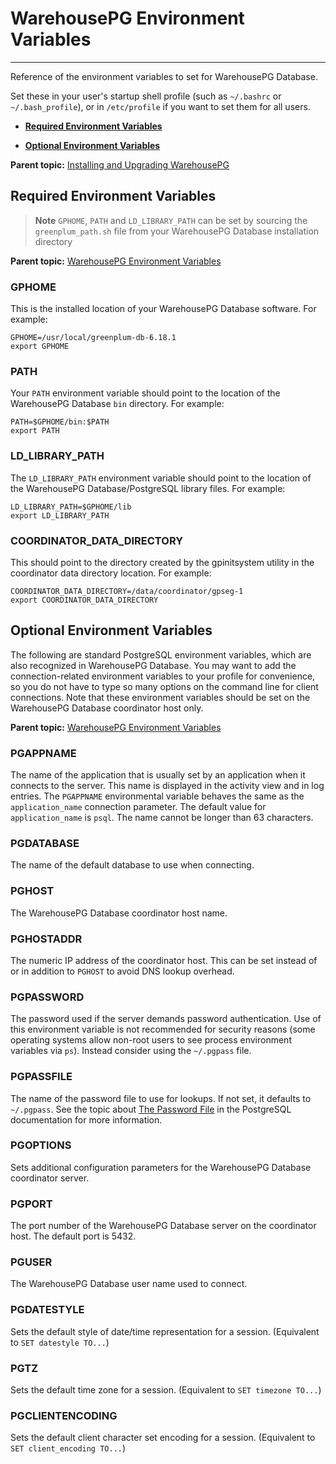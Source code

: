 # WarehousePG Environment Variables
---

Reference of the environment variables to set for WarehousePG Database.

Set these in your user's startup shell profile \(such as `~/.bashrc` or `~/.bash_profile`\), or in `/etc/profile` if you want to set them for all users.

-   **[Required Environment Variables](env_var.html)**  

-   **[Optional Environment Variables](env_var.html)**  


**Parent topic:** [Installing and Upgrading WarehousePG](install_guide/)

## <a id="topic2"></a>Required Environment Variables

> **Note** `GPHOME`, `PATH` and `LD_LIBRARY_PATH` can be set by sourcing the `greenplum_path.sh` file from your WarehousePG Database installation directory

**Parent topic:** [WarehousePG Environment Variables](env_var.html)

### <a id="topic3"></a>GPHOME

This is the installed location of your WarehousePG Database software. For example:

```
GPHOME=/usr/local/greenplum-db-6.18.1
export GPHOME
```

### <a id="topic4"></a>PATH

Your `PATH` environment variable should point to the location of the WarehousePG Database `bin` directory. For example:

```
PATH=$GPHOME/bin:$PATH
export PATH
```

### <a id="topic5"></a>LD\_LIBRARY\_PATH

The `LD_LIBRARY_PATH` environment variable should point to the location of the WarehousePG Database/PostgreSQL library files. For example:

```
LD_LIBRARY_PATH=$GPHOME/lib
export LD_LIBRARY_PATH
```

### <a id="topic6"></a>COORDINATOR\_DATA\_DIRECTORY

This should point to the directory created by the gpinitsystem utility in the coordinator data directory location. For example:

```
COORDINATOR_DATA_DIRECTORY=/data/coordinator/gpseg-1
export COORDINATOR_DATA_DIRECTORY
```

## <a id="topic7"></a>Optional Environment Variables

The following are standard PostgreSQL environment variables, which are also recognized in WarehousePG Database. You may want to add the connection-related environment variables to your profile for convenience, so you do not have to type so many options on the command line for client connections. Note that these environment variables should be set on the WarehousePG Database coordinator host only.

**Parent topic:** [WarehousePG Environment Variables](env_var.html)

### <a id="topic8"></a>PGAPPNAME

The name of the application that is usually set by an application when it connects to the server. This name is displayed in the activity view and in log entries. The `PGAPPNAME` environmental variable behaves the same as the `application_name` connection parameter. The default value for `application_name` is `psql`. The name cannot be longer than 63 characters.

### <a id="topic9"></a>PGDATABASE

The name of the default database to use when connecting.

### <a id="topic10"></a>PGHOST

The WarehousePG Database coordinator host name.

### <a id="topic11"></a>PGHOSTADDR

The numeric IP address of the coordinator host. This can be set instead of or in addition to `PGHOST` to avoid DNS lookup overhead.

### <a id="topic12"></a>PGPASSWORD

The password used if the server demands password authentication. Use of this environment variable is not recommended for security reasons \(some operating systems allow non-root users to see process environment variables via `ps`\). Instead consider using the `~/.pgpass` file.

### <a id="topic13"></a>PGPASSFILE

The name of the password file to use for lookups. If not set, it defaults to `~/.pgpass`. See the topic about [The Password File](https://www.postgresql.org/docs/12/libpq-pgpass.html) in the PostgreSQL documentation for more information.

### <a id="topic14"></a>PGOPTIONS

Sets additional configuration parameters for the WarehousePG Database coordinator server.

### <a id="topic15"></a>PGPORT

The port number of the WarehousePG Database server on the coordinator host. The default port is 5432.

### <a id="topic16"></a>PGUSER

The WarehousePG Database user name used to connect.

### <a id="topic17"></a>PGDATESTYLE

Sets the default style of date/time representation for a session. \(Equivalent to `SET datestyle TO...`\)

### <a id="topic18"></a>PGTZ

Sets the default time zone for a session. \(Equivalent to `SET timezone TO...`\)

### <a id="topic19"></a>PGCLIENTENCODING

Sets the default client character set encoding for a session. \(Equivalent to `SET client_encoding TO...`\)

